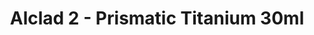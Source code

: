 ---
layout: product
title: "Alclad 2 - Prismatic Titanium 30ml"
price: "TBA" 
desc: "Metalizer boja"
img_path: "/assets/img/ALC207.webp"
brand: "N/A"
available: false
special_offer: false
new: false
soon: false
cat: "040000"
subcat: "040300"
subsubcat: "0N/A"
sifra: "ALC207"
popular: false
spec: false
---
